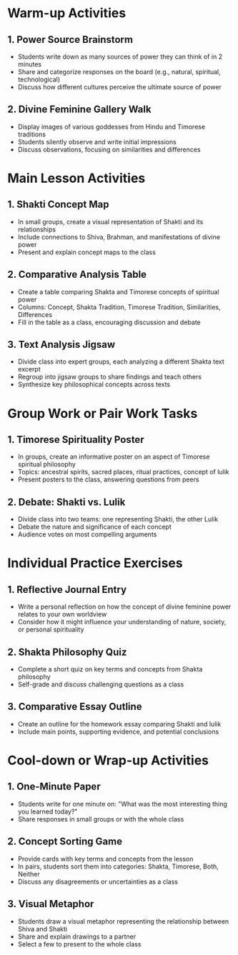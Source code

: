 # Warm-up Activities

## 1. Power Source Brainstorm
- Students write down as many sources of power they can think of in 2 minutes
- Share and categorize responses on the board (e.g., natural, spiritual, technological)
- Discuss how different cultures perceive the ultimate source of power

## 2. Divine Feminine Gallery Walk
- Display images of various goddesses from Hindu and Timorese traditions
- Students silently observe and write initial impressions
- Discuss observations, focusing on similarities and differences

# Main Lesson Activities

## 1. Shakti Concept Map
- In small groups, create a visual representation of Shakti and its relationships
- Include connections to Shiva, Brahman, and manifestations of divine power
- Present and explain concept maps to the class

## 2. Comparative Analysis Table
- Create a table comparing Shakta and Timorese concepts of spiritual power
- Columns: Concept, Shakta Tradition, Timorese Tradition, Similarities, Differences
- Fill in the table as a class, encouraging discussion and debate

## 3. Text Analysis Jigsaw
- Divide class into expert groups, each analyzing a different Shakta text excerpt
- Regroup into jigsaw groups to share findings and teach others
- Synthesize key philosophical concepts across texts

# Group Work or Pair Work Tasks

## 1. Timorese Spirituality Poster
- In groups, create an informative poster on an aspect of Timorese spiritual philosophy
- Topics: ancestral spirits, sacred places, ritual practices, concept of lulik
- Present posters to the class, answering questions from peers

## 2. Debate: Shakti vs. Lulik
- Divide class into two teams: one representing Shakti, the other Lulik
- Debate the nature and significance of each concept
- Audience votes on most compelling arguments

# Individual Practice Exercises

## 1. Reflective Journal Entry
- Write a personal reflection on how the concept of divine feminine power relates to your own worldview
- Consider how it might influence your understanding of nature, society, or personal spirituality

## 2. Shakta Philosophy Quiz
- Complete a short quiz on key terms and concepts from Shakta philosophy
- Self-grade and discuss challenging questions as a class

## 3. Comparative Essay Outline
- Create an outline for the homework essay comparing Shakti and lulik
- Include main points, supporting evidence, and potential conclusions

# Cool-down or Wrap-up Activities

## 1. One-Minute Paper
- Students write for one minute on: "What was the most interesting thing you learned today?"
- Share responses in small groups or with the whole class

## 2. Concept Sorting Game
- Provide cards with key terms and concepts from the lesson
- In pairs, students sort them into categories: Shakta, Timorese, Both, Neither
- Discuss any disagreements or uncertainties as a class

## 3. Visual Metaphor
- Students draw a visual metaphor representing the relationship between Shiva and Shakti
- Share and explain drawings to a partner
- Select a few to present to the whole class